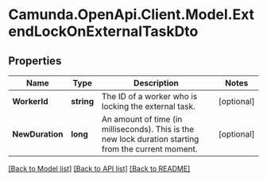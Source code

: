 # Camunda.OpenApi.Client.Model.ExtendLockOnExternalTaskDto
## Properties

Name | Type | Description | Notes
------------ | ------------- | ------------- | -------------
**WorkerId** | **string** | The ID of a worker who is locking the external task. | [optional] 
**NewDuration** | **long** | An amount of time (in milliseconds). This is the new lock duration starting from the current moment. | [optional] 

[[Back to Model list]](../README.md#documentation-for-models) [[Back to API list]](../README.md#documentation-for-api-endpoints) [[Back to README]](../README.md)

